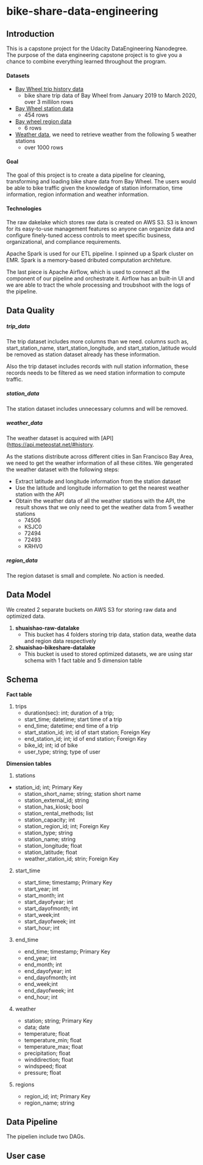# bike-share-data-engineering

## Introduction

This is a capstone project for the Udacity DataEngineering Nanodegree. The purpose of the data engineering capstone project is to give you a chance to combine everything learned throughout the program.



#### Datasets

- [Bay Wheel trip history data](https://www.lyft.com/bikes/bay-wheels/system-data)
  - bike share trip data of Bay Wheel from January 2019 to March 2020, over 3 millilon rows
- [Bay Wheel station data](https://www.lyft.com/bikes/bay-wheels/system-data)
  - 454 rows
- [Bay wheel region data](https://www.lyft.com/bikes/bay-wheels/system-data)
  - 6 rows
- [Weather data](https://api.meteostat.net/#history), we need to retrieve weather from the following 5 weather stations
  - over 1000 rows

#### Goal

The goal of this project is to create a data pipeline for cleaning, transforming and loading bike share data from Bay Wheel. The users would be able to bike traffic given the knowledge of station information, time information, region information and weather information.



#### Technologies

The raw dakelake which stores raw data is created on AWS S3. S3 is known for its easy-to-use management features so anyone can organize data and configure finely-tuned access controls to meet specific business, organizational, and compliance requirements.



Apache Spark is used for our ETL pipeline. I spinned up a Spark cluster on EMR. Spark is a memory-based dributed computation architeture.



The last piece is Apache Airflow, which is used to connect all the component of our pipeline and orchestrate it. Airflow has an built-in UI and we are able to tract the whole processing and troubshoot with the logs of the pipeline.



## Data Quality

##### trip_data

The trip dataset includes more columns than we need. columns such as, start_station_name, start_station_longitude, and start_station_latitude would be removed as station dataset already has these information. 



Also the trip dataset includes records with null station information, these records needs to be filtered as we need station information to compute traffic.

##### station_data

The station dataset includes unnecessary columns and will be removed.

##### weather_data

The weather dataset is acquired with [API](https://api.meteostat.net/#history.

As the stations distribute across different cities in San Francisco Bay Area, we need to get the weather information of all these citites. We gengerated the weather dataset with the following steps:

- Extract latitude and longitude information from the station dataset
- Use the latitude and longitude information to get the nearest weather station with the API
- Obtain the weather data of all the weather stations with the API, the result shows that we only need to get the weather data from 5 weather stations
  - 74506
  - KSJC0
  - 72494
  - 72493
  - KRHV0

##### region_data

The region dataset is small and complete. No action is needed.

## Data Model

We created 2 separate buckets on AWS S3 for storing raw data and optimized data.

1. **shuaishao-raw-datalake**
   - This bucket has 4 folders storing trip data, station data, weathe data and region data respectively
2. **shuaishao-bikeshare-datalake**
   - This bucket is used to stored optimized datasets, we are using star schema with 1 fact table and 5 dimension table

## Schema

**Fact table**

1. trips
   - duration(sec): int; duration of a trip;
   - start_time; datetime; start time of a trip
   - end_time; datetime; end time of a trip
   - start_station_id; int; id of start station; Foreign Key
   - end_station_id; int; id of end station; Foreign Key
   - bike_id; int; id of bike
   - user_type; string; type of user

**Dimension tables**

1. stations
- station_id; int; Primary Key
   - station_short_name; string; station short name
   - station_external_id; string
   - station_has_kiosk; bool
   - station_rental_methods; list
   - station_capacity; int
   - station_region_id; int; Foreign Key
   - station_type; string
   - station_name; string
   - station_longitude; float
   - station_latitude; float
   - weather_station_id; strin; Foreign Key
2. start_time
   - start_time; timestamp; Primary Key
   - start_year; int
   - start_month; int
   - start_dayofyear; int
   - start_dayofmonth; int
   - start_week;int
   - start_dayofweek; int
   - start_hour; int
3. end_time
   - end_time; timestamp; Primary Key
   - end_year; int
   - end_month; int
   - end_dayofyear; int
   - end_dayofmonth; int
   - end_week;int
   - end_dayofweek; int
   - end_hour; int
4. weather

   - station; string; Primary Key
   - data; date
   - temperature; float
   - temperature_min; float
   - temperature_max; float
   - precipitation; float
   - winddirection; float
   - windspeed; float
   - pressure; float
5. regions
   - region_id; int; Primary Key
   - region_name; string

## Data Pipeline

The pipelien include two DAGs.



## User case